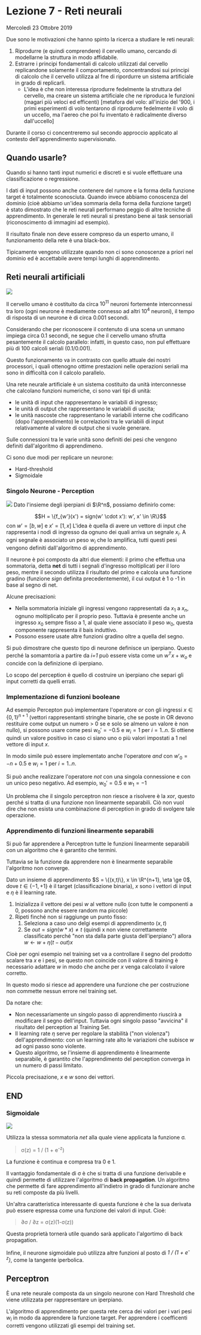 # Lezione 7 - Reti neurali
Mercoledì 23 Ottobre 2019

Due sono le motivazioni che hanno spinto la ricerca a studiare le reti neurali:
1. Riprodurre (e quindi comprendere) il cervello umano, cercando di modellarne la struttura in modo affidabile.
2. Estrarre i principi fondamentali di calcolo utilizzati dal cervello replicandone solamente il comportamento, concentrandosi sui principi di calcolo che il cervello utilizza al fne di ripordurre un sistema artificiale in grado di replicarli.
    * L'idea è che non interessa riprodurre fedelmente la struttura del cervello, ma creare un sistema artificiale che ne riproduca le funzioni (magari più veloci ed efficenti) [metafora del volo: all'inizio del '900, i primi esperimenti di volo tentarono di riprodurre fedelmente il volo di un uccello, ma l'aereo che poi fu inventato è radicalmente diverso dall'uccello]

Durante il corso ci concentreremo sul secondo approccio applicato al contesto dell'apprendimento supervisionato.

## Quando usarle?

Quando si hanno tanti input numerici e discreti e si vuole effettuare una classificazione o regressione.

I dati di input possono anche contenere del rumore e la forma della funzione target è totalmente sconosciuta. Quando invece abbiamo conoscenza del dominio (cioè abbiamo un'idea sommaria della forma della funzione target) è stato dimostrato che le reti neurali performano peggio di altre tecniche di apprendimento. In generale le reti neurali si prestano bene ai task sensoriali (riconoscimento di immagini ad esempio).

Il risultato finale non deve essere compreso da un esperto umano, il funzionamento della rete è una black-box.

Tipicamente vengono utilizzate quando non ci sono conoscenze a priori nel dominio ed è accettabile avere tempi lunghi di apprendimento.

## Reti neurali artificiali

![](./immagini/l9-rete.png)

Il cervello umano è costituito da circa $10^{11}$ neuroni fortemente interconnessi tra loro (ogni neurone è mediamente connesso ad altri $10^4$ neuroni), il tempo di risposta di un neurone è di circa 0.001 secondi.

Considerando che per riconoscere il contenuto di una scena un unmano impiega circa 0.1 secondi, ne segue che il cervello umano sfrutta pesantemente il calcolo parallelo: infatti, in questo caso, non pul effettuare più di 100 calcoli seriali ($0.1 / 0.001$).

Questo funzionamento va in contrasto con quello attuale dei nostri processori, i quali ottenogno ottime prestazioni nelle operazioni seriali ma sono in difficoltà con il calcolo parallelo.

Una rete neurale artificiale è un sistema costituito da unità interconnesse che calcolano funzioni numeriche, ci sono vari tipi di unità:

- le unità di input che rappresentano le variabili di ingresso;
- le unità di output che rappresentano le variabili di uscita;
- le unità nascoste che rappresentano le variabili interne che codificano (dopo l'apprendimento) le correlazioni tra le variabili di input relativamente al valore di output che si vuole generare.

Sulle connessioni tra le varie unità sono definiti dei pesi che vengono definiti dall'algoritmo di apprendimeno.

Ci sono due modi per replicare un neurone:

- Hard-threshold
- Sigmoidale

### Singolo Neurone - Perception

![](./immagini/l9-threshold.png)
Dato l'insieme degli iperpiani di $\R^n$, possiamo definirlo come:

$$H = \{f_{w'}(x') = sign(w' \cdot x'): w', x' \in \R\}$$ 
con $w' = [b,w]$ e $x' = [1,x]$
L'idea è quella di avere un vettore di input che rappresenta i nodi di ingresso da ognuno dei quali  arriva un segnale $x_i$. A ogni segnale è associato un peso $w_i$ che lo amplifica, tutti questi pesi vengono definiti dall'algoritmo di apprendimento.

Il neurone è poi composto da altri due elementi: il primo che effettua una sommatoria, detta **net** di tutti i segnali d'ingresso moltiplicati per il loro peso, mentre il secondo utilizza il risultato del primo e calcola una funzione gradino (funzione $sign$ definita precedentemente), il cui output è 1 o -1 in base al segno di net.

Alcune precisazioni:

- Nella sommatoria iniziale gli ingressi vengono rappresentati da $x_1$ a $x_n$, ognuno moltiplicato per il proprio peso. Tuttavia è presente anche un ingresso $x_0$ sempre fisso a 1, al quale viene associato il peso $w_0$, questa componente rappresenta il bais induttivo.
- Possono essere usate altre funzioni gradino oltre a quella del segno.

Si può dimostrare che questo tipo di neurone definisce un iperpiano.
Questo perché la somamtoria a partire da *i=1* può essere vista come un $w^Tx+w_o$ e concide con la definizione di iperpiano. 

Lo scopo del perception è quello di costruire un iperpiano che separi gli input corretti da quelli errati.

### Implementazione di funzioni booleane

Ad esempio Percepton può implementare l'operatore *or* con gli ingressi $x \in \{0,1\}^{n+1}$ (vettori rappresentanti stringhe binarie, che se poste in OR devono restituire come output un numero > 0 se e solo se almeno un valore è non nullo), si possono usare come pesi $w_0' = -0.5$ e $w_i = 1$ per $i=1..n$. Si ottiene quindi un valore positivo in caso ci siano uno o più valori impostati a 1 nel vettore di input $x$.

In modo simile può essere implementato anche l'operatore *and* con $w'_0 = -n+0.5$ e $w_i = 1$ per $i = 1..n$.

Si può anche realizzare l'operatore *not* con una singola connessione e con un unico peso negativo. Ad esempio, $w_0' = 0.5$ e $w_1 = -1$

Un problema che il singolo perceptron non riesce a risolvere è la *xor*, questo perché si tratta di una funzione non linearmente separabili. Ciò non vuol dire che non esista una combinazione di perception in grado di svolgere tale operazione.


### Apprendimento di funzioni linearmente separabili

Si può far apprendere a Perceptron tutte le funzioni linearmente separabili con un algoritmo che è garantito che termini.

Tuttavia se la funzione da apprendere non è linearmente separabile l'algoritmo non converge.

Dato un insieme di apprendimento $S = \{(x,t)\}, x \in \R^{n+1}, \eta \ge 0$, dove $t \in \{-1,+1\}$ è il target (classificazione binaria), $x$ sono i vettori di input e $\eta$ è il learning rate.

1. Inizializza il vettore dei pesi $w$ al vettore nullo (con tutte le componenti a 0, possono anche essere random ma piccole)
2. Ripeti finché non si raggiunge un punto fisso:
    1. Seleziona a caso uno delgi esempi di apprendimento $(x,t)$
    2. Se $out = sign(w * x) \ne t$ (quindi x non viene correttamente classificato perché "non sta dalla parte giusta dell'iperpiano") allora $w \leftarrow w + \eta(t-out)x$

Cioè per ogni esempio nel training set va a controllare il segno del prodotto scalare tra *x* e i pesi, se questo non coincide con il valore di training è necessario adattare *w* in modo che anche per *x* venga calcolato il valore corretto.

In questo modo si riesce ad apprendere una funzione che per costruzione non commette nessun errore nel training set.

Da notare che:
* Non necessariamente un singolo passo di apprendimento riuscirà a modificare il segno dell'input. Tuttavia ogni singolo passo "avvicina" il risultato del perception al Training Set.
* Il learning rate $\eta$ serve per regolare la stabilità ("non violenza") dell'apprendimento: con un learning rate alto le variazioni che subisce $w$ ad ogni passo sono violente.
* Questo algoritmo, se l'insieme di apprendimento è linearmente separabile, è garantito che l'apprendimento del perception converga in un numero di passi limitato.

Piccola precisazione, *x* e *w* sono dei vettori.

END
---

### Sigmoidale

![](./immagini/l9-sigmoidale.png)

Utilizza la stessa sommatoria *net* alla quale viene applicata la funzione σ.

> σ(z) = 1 / (1 + e<sup>-z</sup>)

La funzione è continua e compresa tra 0 e 1.

Il vantaggio fondamentale di σ è che si tratta di una funzione derivabile e quindi permette di utilizzare l'algoritmo di **back propagation**. Un algoritmo che permette di fare apprendimento all'indietro in grado di funzionare anche su reti composte da più livelli.

Un'altra caratteristica interessante di questa funzione è che la sua derivata può essere espressa come una funzione dei valori di input. 
Cioè:

> ∂σ / ∂z = σ(z)(1-σ(z))

Questa proprietà tornerà utile quando sarà applicato l'algortimo di back propagation.

Infine, il neurone sigmoidale può utilizza altre funzioni al posto di *1 / (1 + e<sup>-z</sup>)*, come la tangente iperbolica.

## Perceptron

È una rete neurale composta da un singolo neurone con Hard Threshold che viene utilizzata per rappresentare un iperpiano.

L'algoritmo di apprendimento per questa rete cerca dei valori per i vari pesi *w<sub>i</sub>* in modo da apprendere la funzione target.
Per apprendere i coefficenti corretti vengono utilizzati gli esempi del training set.

